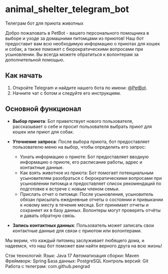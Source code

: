 # animal_shelter_telegram_bot
Телеграм бот для приюта животных

Добро пожаловать в PetBot - вашего персонального помощника в выборе и уходе за домашними питомцами из приютов! Наш бот предоставит вам всю необходимую информацию о приютах для кошек и собак, а также поможет с бюрократическими вопросами при усыновлении. Вы всегда можете обратиться к волонтерам за дополнительной помощью.

## Как начать
1. Откройте Telegram и найдите нашего бота по имени: [@PetBot](https://t.me/dog_and_cats_shelter_bot).
2. Начните чат с ботом и следуйте его инструкциям.

## Основной функционал

- **Выбор приюта**: Бот приветствует нового пользователя, рассказывает о себе и просит пользователя выбрать приют для кошек или приют для собак.

- **Уточнение запроса**: После выбора приюта, бот предоставляет пользователю меню на выбор, чтобы определить его запрос:
    - Узнать информацию о приюте: Бот предоставляет вводную информацию о приюте, его расписание работы, адрес и контактные данные.
    - Как взять животное из приюта: Бот помогает потенциальным усыновителям разобраться с бюрократическими вопросами при усыновлении питомца и предоставляет список рекомендаций по подготовке к встрече с новым членом семьи.
    - Прислать отчет о питомце: После усыновления, усыновитель обязан присылать ежедневные отчеты о состоянии и привыкании к новому месту в течение месяца. Бот принимает отчеты и сохраняет их в базу данных. Волонтеры могут проверять отчёты и давать обратную связь.

- **Запись контактных данных**: Пользователь может записать свои контактные данные для связи с приютом или волонтерами.

Мы верим, что каждый питомец заслуживает любящего дома, и надеемся, что наш бот поможет вам найти верного друга на всю жизнь!

Стэк технологий:
Язык: Java 17
Автоматизация сборки: Maven
Фреймворк: Spring
База данных: PostgreSQL
Контроль версий: Git
Работа с телеграм: com.github.pengrad
